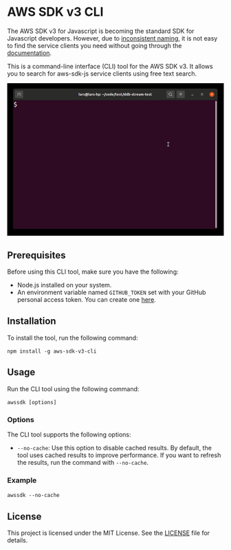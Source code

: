 # AWS SDK v3 CLI

The AWS SDK v3 for Javascript is becoming the standard SDK for Javascript developers. However, due to [inconsistent naming](https://twitter.com/lajacobsson/status/1661103472446513152), it is not easy to find the service clients you need without going through the [documentation](https://docs.aws.amazon.com/AWSJavaScriptSDK/v3/latest/index.html).

This is a command-line interface (CLI) tool for the AWS SDK v3. It allows you to search for aws-sdk-js service clients using free text search.

![Demo](images/demo.gif)
## Prerequisites

Before using this CLI tool, make sure you have the following:

- Node.js installed on your system.
- An environment variable named `GITHUB_TOKEN` set with your GitHub personal access token. You can create one [here](https://github.com/settings/tokens).

## Installation

To install the tool, run the following command:

```shell
npm install -g aws-sdk-v3-cli
```

## Usage

Run the CLI tool using the following command:

```shell
awssdk [options]
```

### Options

The CLI tool supports the following options:

- `--no-cache`: Use this option to disable cached results. By default, the tool uses cached results to improve performance. If you want to refresh the results, run the command with `--no-cache`.

### Example

```shell
awssdk --no-cache
```

## License

This project is licensed under the MIT License. See the [LICENSE](LICENSE) file for details.
